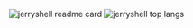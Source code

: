 <p align="center">
  <img
    src="https://github-readme-stats.vercel.app/api?username=jerryshell&count_private=true&show_icons=true&include_all_commits=true&hide_border=true&line_height=20"
    alt="jerryshell readme card" />
  <img
    src="https://github-readme-stats.vercel.app/api/top-langs/?username=jerryshell&count_private=true&show_icons=true&include_all_commits=true&hide_border=true&layout=compact"
    alt="jerryshell top langs" />
</p>